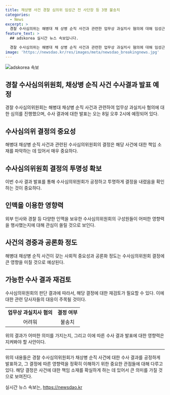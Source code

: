 ```yaml
---
title: 채상병 사건 경찰 심의위 임성근 전 사단장 등 3명 불송치
categories:
  - News
excerpt: >
  경찰 수사심의위는 해병대 채 상병 순직 사건과 관련한 업무상 과실치사 혐의에 대해 임성근 전 사단장과 하급 간부 2명 등 3명에 대해 인정하기 어렵다는 결론을 내렸다. 외부 인사 11명과 경찰 2명 등 위원 13명은 심의위를 열고 논의를 진행하였고, 경찰은 오는 8일 오후 2시에 채 상병 순직 사건에 대한 수사 결과를 발표할 예정이다. (150자)
feature_text: >
  ## adskorea 실시간 뉴스 속보입니다.

  경찰 수사심의위는 해병대 채 상병 순직 사건과 관련한 업무상 과실치사 혐의에 대해 임성근 전 사단장과 하급 간부 2명 등 3명에 대해 인정하기 어렵다는 결론을 내렸다. 외부 인사 11명과 경찰 2명 등 위원 13명은 심의위를 열고 논의를 진행하였고, 경찰은 오는 8일 오후 2시에 채 상병 순직 사건에 대한 수사 결과를 발표할 예정이다. (150자)
image: 'https://newsdao.kr/res/images/meta/newsdao_breakingnews.jpg'
---
```


<p><img src="https://newsdao.kr/res/images/meta/newsdao_breakingnews.jpg" alt="adskorea 속보" /></p>

<h2 data-ke-size="size26">경찰 수사심의위원회, 채상병 순직 사건 수사결과 발표 예정</h2>

<p data-ke-size="size16">경찰 수사심의위원회는 해병대 채상병 순직 사건과 관련하여 업무상 과실치사 혐의에 대한 심의를 진행했으며, 수사 결과에 대한 발표는 오는 8일 오후 2시에 예정되어 있다.</p>

<h2 data-ke-size="size24">수사심의위 결정의 중요성</h2>

<p data-ke-size="size16">해병대 채상병 순직 사건과 관련된 수사심의위원회의 결정은 해당 사건에 대한 책임 소재를 파악하는 데 있어서 매우 중요하다.</p>

<h2 data-ke-size="size24">수사심의위원회 결정의 투명성 확보</h2>

<p data-ke-size="size16">이번 수사 결과 발표를 통해 수사심의위원회가 공정하고 투명하게 결정을 내렸음을 확인하는 것이 중요하다.</p>

<h2 data-ke-size="size24">인맥을 이용한 영향력</h2>

<p data-ke-size="size16">외부 인사와 경찰 등 다양한 인맥을 보유한 수사심의위원회의 구성원들이 어떠한 영향력을 행사했는지에 대해 관심이 쏠릴 것으로 보인다.</p>

<h2 data-ke-size="size24">사건의 경중과 공론화 정도</h2>

<p data-ke-size="size16">해병대 채상병 순직 사건이 갖는 사회적 중요성과 공론화 정도는 수사심의위원회 결정에 큰 영향을 미칠 것으로 예상된다.</p>

<h2 data-ke-size="size24">가능한 수사 결과 재검토</h2>

<p data-ke-size="size16">수사심의위원회의 판단 결과에 따라서, 해당 결정에 대한 재검토가 필요할 수 있다. 이에 대한 관련 당사자들의 대응이 주목될 것이다.</p>

<table>
  <tr>
    <td style="text-align: center; height: 17px;"><b>업무상 과실치사 혐의</b></td>
    <td style="text-align: center; height: 17px;"><b>결정 여부</b></td>
  </tr>
  <tr>
    <td style="text-align: center; height: 17px;">어려워</td>
    <td style="text-align: center; height: 17px;">불송치</td>
  </tr>
</table>

<p data-ke-size="size16">위의 결과가 어떠한 의미를 가지는지, 그리고 이에 따른 수사 결과 발표에 대한 영향력은 지켜봐야 할 사안이다.</p>

<hr>

<p data-ke-size="size16">위의 내용들은 경찰 수사심의위원회가 채상병 순직 사건에 대한 수사 결과를 공정하게 발표하고, 그 결정에 따른 영향력을 정확히 이해하기 위한 중요한 관점들에 대해 다루고 있다. 해당 결정은 사건에 대한 책임 소재를 확실하게 하는 데 있어서 큰 의미를 가질 것으로 보여진다.</p>
실시간 뉴스 속보는, <a href="https://newsdao.kr" rel="dofollow">https://newsdao.kr</a>


